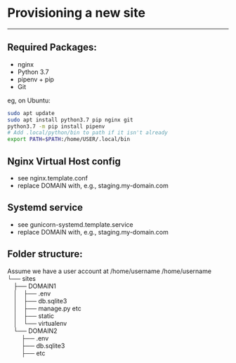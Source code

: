 # Provisioning a new site
___
## Required Packages:

* nginx
* Python 3.7
* pipenv + pip
* Git

eg, on Ubuntu:

```bash
sudo apt update
sudo apt install python3.7 pip nginx git
python3.7 -m pip install pipenv
# Add .local/python/bin to path if it isn't already
export PATH=$PATH:/home/USER/.local/bin
```

## Nginx Virtual Host config
* see nginx.template.conf
* replace DOMAIN with, e.g., staging.my-domain.com

## Systemd service
* see gunicorn-systemd.template.service
* replace DOMAIN with, e.g., staging.my-domain.com

## Folder structure:

Assume we have a user account at /home/username
/home/username <br>
└── sites <br>
&emsp;├── DOMAIN1 <br>
&emsp;│&emsp;├── .env <br>
&emsp;│&emsp;├── db.sqlite3 <br>
&emsp;│&emsp;├── manage.py etc <br>
&emsp;│&emsp;├── static <br>
&emsp;│&emsp;└── virtualenv <br>
&emsp;└── DOMAIN2 <br>
&emsp; &emsp;├── .env <br>
&emsp; &emsp;├── db.sqlite3 <br>
&emsp; &emsp;├── etc <br>